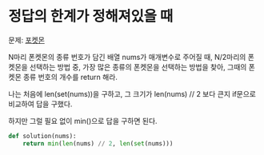 # 정답의 한계가 정해져있을 때

문제: [포켓몬](https://school.programmers.co.kr/learn/courses/30/lessons/1845)

N마리 폰켓몬의 종류 번호가 담긴 배열 nums가 매개변수로 주어질 때, N/2마리의 폰켓몬을 선택하는 방법 중, 가장 많은 종류의 폰켓몬을 선택하는 방법을 찾아, 그때의 폰켓몬 종류 번호의 개수를 return 해라.

나는 처음에 len(set(nums))을 구하고, 그 크기가 len(nums) // 2 보다 큰지 if문으로 비교하여 답을 구했다.

하지만 그럴 필요 없이 min()으로 답을 구하면 된다.

```python
def solution(nums):
    return min(len(nums) // 2, len(set(nums)))
```